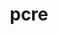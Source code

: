 ---
title: "pcre"
layout: cache
categories: [package, develop-2024-06-09]
meta: {"versions": ["8.45"], "compilers": ["apple-clang@=15.0.0", "cce@=15.0.1", "gcc@=10.2.1", "gcc@=10.3.0", "gcc@=11.4.0", "gcc@=7.5.0", "gcc@=9.4.0", "oneapi@=2024.0.0"], "oss": ["centos7", "rhel8", "sle_hpc15", "ubuntu18.04", "ubuntu20.04", "ubuntu22.04", "ventura"], "platforms": ["darwin", "linux"], "targets": ["aarch64", "neoverse_v1", "neoverse_v2", "ppc64le", "x86_64_v3", "x86_64_v4", "zen4"], "stacks": ["developer-tools", "developer-tools-manylinux2014", "e4s", "e4s-cray-rhel", "e4s-cray-sles", "e4s-neoverse-v2", "e4s-neoverse_v1", "e4s-oneapi", "e4s-power", "ml-darwin-aarch64-mps", "ml-linux-x86_64-cpu", "ml-linux-x86_64-cuda", "radiuss", "root", "tutorial"], "num_specs": 10, "num_specs_by_stack": {"e4s": 1, "ml-linux-x86_64-cuda": 1, "root": 10, "tutorial": 1, "ml-linux-x86_64-cpu": 1, "e4s-neoverse-v2": 1, "e4s-power": 1, "e4s-neoverse_v1": 1, "ml-darwin-aarch64-mps": 1, "radiuss": 1, "developer-tools": 1, "e4s-cray-sles": 1, "e4s-oneapi": 1, "developer-tools-manylinux2014": 1, "e4s-cray-rhel": 1}}
spec_details: [{"hash": "7s4imo7qsttg4hzcewnkyzzvqnangsut", "compiler": "gcc@=11.4.0", "versions": ["8.45"], "os": "ubuntu22.04", "platform": "linux", "target": "x86_64_v3", "variants": ["build_system=autotools", "~jit", "+multibyte", "+pic", "+shared", "+static", "+utf"], "stacks": ["e4s", "ml-linux-x86_64-cuda", "root", "tutorial", "ml-linux-x86_64-cpu"], "size": "-", "tarball": "https://binaries.spack.io/releases/develop-2024-06-09/build_cache/linux-ubuntu22.04-x86_64_v3/gcc-11.4.0/pcre-8.45/linux-ubuntu22.04-x86_64_v3-gcc-11.4.0-pcre-8.45-7s4imo7qsttg4hzcewnkyzzvqnangsut.spack"}, {"hash": "uc4c33l5m4qplatv4fjn25o6scvbweih", "compiler": "gcc@=11.4.0", "versions": ["8.45"], "os": "ubuntu22.04", "platform": "linux", "target": "neoverse_v2", "variants": ["build_system=autotools", "~jit", "+multibyte", "+pic", "+shared", "+static", "+utf"], "stacks": ["root", "e4s-neoverse-v2"], "size": "-", "tarball": "https://binaries.spack.io/releases/develop-2024-06-09/build_cache/linux-ubuntu22.04-neoverse_v2/gcc-11.4.0/pcre-8.45/linux-ubuntu22.04-neoverse_v2-gcc-11.4.0-pcre-8.45-uc4c33l5m4qplatv4fjn25o6scvbweih.spack"}, {"hash": "3q656hcllldetrawfxsp4qq36wniwmu4", "compiler": "gcc@=9.4.0", "versions": ["8.45"], "os": "ubuntu20.04", "platform": "linux", "target": "ppc64le", "variants": ["build_system=autotools", "~jit", "+multibyte", "+pic", "+shared", "+static", "+utf"], "stacks": ["e4s-power", "root"], "size": "-", "tarball": "https://binaries.spack.io/releases/develop-2024-06-09/build_cache/linux-ubuntu20.04-ppc64le/gcc-9.4.0/pcre-8.45/linux-ubuntu20.04-ppc64le-gcc-9.4.0-pcre-8.45-3q656hcllldetrawfxsp4qq36wniwmu4.spack"}, {"hash": "w7swfi65nh72nkfbx7ei2ziofim53m6o", "compiler": "gcc@=11.4.0", "versions": ["8.45"], "os": "ubuntu22.04", "platform": "linux", "target": "neoverse_v1", "variants": ["build_system=autotools", "~jit", "+multibyte", "+pic", "+shared", "+static", "+utf"], "stacks": ["e4s-neoverse_v1", "root"], "size": "-", "tarball": "https://binaries.spack.io/releases/develop-2024-06-09/build_cache/linux-ubuntu22.04-neoverse_v1/gcc-11.4.0/pcre-8.45/linux-ubuntu22.04-neoverse_v1-gcc-11.4.0-pcre-8.45-w7swfi65nh72nkfbx7ei2ziofim53m6o.spack"}, {"hash": "lpid4y7l7fka4iu2t5no52o47g7swszr", "compiler": "apple-clang@=15.0.0", "versions": ["8.45"], "os": "ventura", "platform": "darwin", "target": "aarch64", "variants": ["build_system=autotools", "~jit", "+multibyte", "+pic", "+shared", "+static", "+utf"], "stacks": ["ml-darwin-aarch64-mps", "root"], "size": "-", "tarball": "https://binaries.spack.io/releases/develop-2024-06-09/build_cache/darwin-ventura-aarch64/apple-clang-15.0.0/pcre-8.45/darwin-ventura-aarch64-apple-clang-15.0.0-pcre-8.45-lpid4y7l7fka4iu2t5no52o47g7swszr.spack"}, {"hash": "2l3zxos7jrnqlvp47ealmtfizoox3jaq", "compiler": "gcc@=7.5.0", "versions": ["8.45"], "os": "ubuntu18.04", "platform": "linux", "target": "x86_64_v3", "variants": ["build_system=autotools", "~jit", "+multibyte", "+pic", "+shared", "+static", "+utf"], "stacks": ["root", "radiuss", "developer-tools"], "size": "-", "tarball": "https://binaries.spack.io/releases/develop-2024-06-09/build_cache/linux-ubuntu18.04-x86_64_v3/gcc-7.5.0/pcre-8.45/linux-ubuntu18.04-x86_64_v3-gcc-7.5.0-pcre-8.45-2l3zxos7jrnqlvp47ealmtfizoox3jaq.spack"}, {"hash": "xq52p2zrbeky5nqqv2mjaj2kv5gctpnc", "compiler": "gcc@=10.3.0", "versions": ["8.45"], "os": "sle_hpc15", "platform": "linux", "target": "x86_64_v4", "variants": ["build_system=autotools", "~jit", "+multibyte", "+pic", "+shared", "+static", "+utf"], "stacks": ["root", "e4s-cray-sles"], "size": "-", "tarball": "https://binaries.spack.io/releases/develop-2024-06-09/build_cache/linux-sle_hpc15-x86_64_v4/gcc-10.3.0/pcre-8.45/linux-sle_hpc15-x86_64_v4-gcc-10.3.0-pcre-8.45-xq52p2zrbeky5nqqv2mjaj2kv5gctpnc.spack"}, {"hash": "7jbukpqqbncdaaumjhwq4255ny3sosts", "compiler": "oneapi@=2024.0.0", "versions": ["8.45"], "os": "ubuntu22.04", "platform": "linux", "target": "x86_64_v3", "variants": ["build_system=autotools", "~jit", "+multibyte", "+pic", "+shared", "+static", "+utf"], "stacks": ["e4s-oneapi", "root"], "size": "-", "tarball": "https://binaries.spack.io/releases/develop-2024-06-09/build_cache/linux-ubuntu22.04-x86_64_v3/oneapi-2024.0.0/pcre-8.45/linux-ubuntu22.04-x86_64_v3-oneapi-2024.0.0-pcre-8.45-7jbukpqqbncdaaumjhwq4255ny3sosts.spack"}, {"hash": "t24oxn64yaojt5ci2nuxxbzqeidegk3j", "compiler": "gcc@=10.2.1", "versions": ["8.45"], "os": "centos7", "platform": "linux", "target": "x86_64_v3", "variants": ["build_system=autotools", "~jit", "+multibyte", "+pic", "+shared", "+static", "+utf"], "stacks": ["root", "developer-tools-manylinux2014"], "size": "-", "tarball": "https://binaries.spack.io/releases/develop-2024-06-09/build_cache/linux-centos7-x86_64_v3/gcc-10.2.1/pcre-8.45/linux-centos7-x86_64_v3-gcc-10.2.1-pcre-8.45-t24oxn64yaojt5ci2nuxxbzqeidegk3j.spack"}, {"hash": "lgdhmf22bsx6kilyvvdkv7dwhszyyflu", "compiler": "cce@=15.0.1", "versions": ["8.45"], "os": "rhel8", "platform": "linux", "target": "zen4", "variants": ["build_system=autotools", "~jit", "+multibyte", "+pic", "+shared", "+static", "+utf"], "stacks": ["root", "e4s-cray-rhel"], "size": "-", "tarball": "https://binaries.spack.io/releases/develop-2024-06-09/build_cache/linux-rhel8-zen4/cce-15.0.1/pcre-8.45/linux-rhel8-zen4-cce-15.0.1-pcre-8.45-lgdhmf22bsx6kilyvvdkv7dwhszyyflu.spack"}]
---